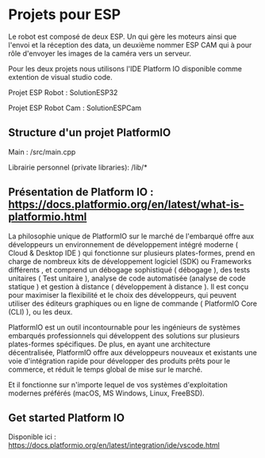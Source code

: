 # Projets pour ESP

Le robot est composé de deux ESP. Un qui gère les moteurs ainsi que l'envoi et la réception des data, un deuxième nommer ESP CAM qui à pour rôle d'envoyer les images de la caméra vers un serveur. 

Pour les deux projets nous utilisons l'IDE Platform IO disponible comme extention de visual studio code. 

Projet ESP Robot : SolutionESP32

Projet ESP Robot Cam : SolutionESPCam

## Structure d'un projet PlatformIO

Main : /src/main.cpp

Librairie personnel (private libraries): /lib/*

## Présentation de Platform IO : https://docs.platformio.org/en/latest/what-is-platformio.html

La philosophie unique de PlatformIO sur le marché de l'embarqué offre aux développeurs un environnement de développement intégré moderne ( Cloud & Desktop IDE ) qui fonctionne sur plusieurs plates-formes, prend en charge de nombreux kits de développement logiciel (SDK) ou Frameworks différents , et comprend un débogage sophistiqué ( débogage ), des tests unitaires ( Test unitaire ), analyse de code automatisée (analyse de code statique ) et gestion à distance ( développement à distance ). Il est conçu pour maximiser la flexibilité et le choix des développeurs, qui peuvent utiliser des éditeurs graphiques ou en ligne de commande ( PlatformIO Core (CLI) ), ou les deux.

PlatformIO est un outil incontournable pour les ingénieurs de systèmes embarqués professionnels qui développent des solutions sur plusieurs plates-formes spécifiques. De plus, en ayant une architecture décentralisée, PlatformIO offre aux développeurs nouveaux et existants une voie d'intégration rapide pour développer des produits prêts pour le commerce, et réduit le temps global de mise sur le marché.

Et il fonctionne sur n'importe lequel de vos systèmes d'exploitation modernes préférés (macOS, MS Windows, Linux, FreeBSD).

## Get started Platform IO

Disponible ici : https://docs.platformio.org/en/latest/integration/ide/vscode.html
